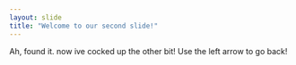 ```yaml
---
layout: slide
title: "Welcome to our second slide!"
---
```

Ah, found it. now ive cocked up the other bit!
Use the left arrow to go back!
